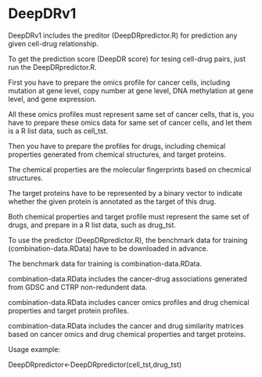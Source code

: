 # DeepDRv1
DeepDRv1 includes the preditor (DeepDRpredictor.R) for prediction any given cell-drug relationship.

To get the prediction score (DeepDR score) for tesing cell-drug pairs, just run the DeepDRpredictor.R.

First you have to prepare the omics profile for cancer cells, including mutation at gene level, copy number at gene level, DNA methylation at gene level, and gene expression.

All these omics profiles must represent same set of cancer cells, that is, you have to prepare these omics data for same set of cancer cells, and let them is a R list data, such as cell_tst.

Then you have to prepare the profiles for drugs, including chemical properties generated from chemical structures, and target proteins.

The chemical properties are the molecular fingerprints based on checmical structures.

The target proteins have to be represented by a binary vector to indicate whether the given protein is annotated as the target of this drug.

Both chemical properties and target profile must represent the same set of drugs, and prepare in a R list data, such as drug_tst.

To use the predictor (DeepDRpredictor.R), the benchmark data for training (combination-data.RData) have to be downloaded in advance. 

The benchmark data for training is combination-data.RData.

combination-data.RData includes the cancer-drug associations generated from GDSC and CTRP non-redundent data. 

combination-data.RData includes cancer omics profiles and drug chemical properties and target protein profiles.

combination-data.RData includes the cancer and drug similarity matrices based on cancer omics and drug chemical properties and target proteins.

Usage example:

DeepDRpredictor<-DeepDRpredictor(cell_tst,drug_tst) 




